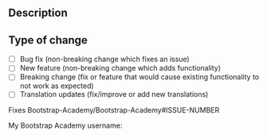## Description
<!-- Please provide a summary of the change and include relevant motivation and context. -->

## Type of change

- [ ] Bug fix (non-breaking change which fixes an issue)
- [ ] New feature (non-breaking change which adds functionality)
- [ ] Breaking change (fix or feature that would cause existing functionality to not work as expected)
- [ ] Translation updates (fix/improve or add new translations)

<!-- Replace ISSUE-NUMBER with the id of the ticket this PR is supposed to solve -->
Fixes Bootstrap-Academy/Bootstrap-Academy#ISSUE-NUMBER

<!-- To receive a reward for contributing, enter the username of your Bootstrap Academy account -->
My Bootstrap Academy username:
